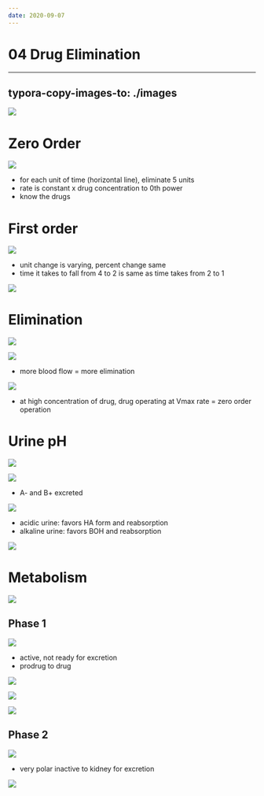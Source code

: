 ```yaml
---
date: 2020-09-07
---
```


# 04 Drug Elimination
---

## typora-copy-images-to: ./images

![](https://photos.thisispiggy.com/file/wikiFiles/CC2FF6AB-6200-45B0-8710-086FEE2D4200.jpg)

# Zero Order

![](https://photos.thisispiggy.com/file/wikiFiles/BA767838-A807-46D2-AE5D-CB2FD07B9386.jpg)

- for each unit of time (horizontal line), eliminate 5 units
- rate is constant x drug concentration to 0th power
- know the drugs

# First order

![](https://photos.thisispiggy.com/file/wikiFiles/8EAA072F-F2E7-4D6E-B78B-4A0F27236295.jpg)

- unit change is varying, percent change same
- time it takes to fall from 4 to 2 is same as time takes from 2 to 1

![](https://photos.thisispiggy.com/file/wikiFiles/48EC6377-9EF7-4C5F-84BA-5A4BAC8836A5.jpg)

# Elimination

![](https://photos.thisispiggy.com/file/wikiFiles/E98E6331-221E-4B82-8B6C-9F6C6043377E.jpg)

![](https://photos.thisispiggy.com/file/wikiFiles/9F705388-3BC5-4D6A-89C1-7A6380D1B2F9.jpg)

- more blood flow = more elimination

![](https://photos.thisispiggy.com/file/wikiFiles/9858020D-0BF8-47EF-894A-0A594635D81E.jpg)

- at high concentration of drug, drug operating at Vmax rate = zero order operation

# Urine pH

![](https://photos.thisispiggy.com/file/wikiFiles/F666A9BF-37D3-4289-B967-D7306A1FA8EA.jpg)

![](https://photos.thisispiggy.com/file/wikiFiles/A6783CF4-1B10-4AA3-BB0C-BD8B3C72C077.jpg)

- A- and B+ excreted

![](https://photos.thisispiggy.com/file/wikiFiles/24043FA0-97E5-486A-B932-C5D0840E0A6B.jpg)

- acidic urine: favors HA form and reabsorption
- alkaline urine: favors BOH and reabsorption

![](https://photos.thisispiggy.com/file/wikiFiles/F3E5CB20-046E-4D4B-A0A6-67CD35CCBC51.jpg)

# Metabolism

![](https://photos.thisispiggy.com/file/wikiFiles/A91C2793-AE5E-4424-92CD-B09DBC1A2932.jpg)

## Phase 1

![](https://photos.thisispiggy.com/file/wikiFiles/D2F8297A-7351-4B48-9DCA-84041521F437.jpg)

- active, not ready for excretion
- prodrug to drug

![](https://photos.thisispiggy.com/file/wikiFiles/9576AF93-0D23-4403-B694-278B01C802F7.jpg)

![](https://photos.thisispiggy.com/file/wikiFiles/8FBA7332-F9AC-4A94-9590-7711B9FA5E64.jpg)

![](https://photos.thisispiggy.com/file/wikiFiles/CB837B8D-EE5C-4E1E-AFDB-9B177D85EEA4.jpg)

## Phase 2

![](https://photos.thisispiggy.com/file/wikiFiles/D4AE9F71-2082-49BA-AA95-0E80A420FD47.jpg)

- very polar inactive to kidney for excretion

![](https://photos.thisispiggy.com/file/wikiFiles/CD87FCDC-7EC4-454C-8AAD-153445428DFD.jpg)
